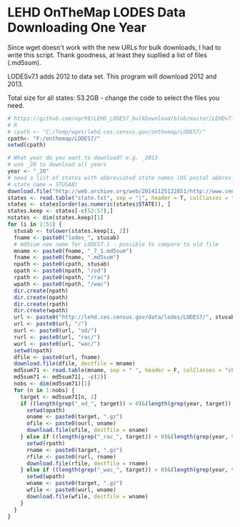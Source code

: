 LEHD OnTheMap LODES Data Downloading One Year
========================================================

Since wget doesn't work with the new URLs for bulk downloads, I had to write this script. Thank goodness, at least they supllied a list of files (.md5sum).

LODESv7.1 adds 2012 to data set. This program will download 2012 and 2013.

Total size for all states: 53.2GB - change the code to select the files you need.

```r
# https://github.com/npr99/LEHD_LODES7_bulkDownload/blob/master/LEHDv7.md
# R
# cpath <- "C:/Temp/wget/lehd.ces.census.gov/onthemap/LODES7/"
cpath<- "F:/onthemap/LODES7/"
setwd(cpath)

# What year do you want to download? e.g. _2013
# use _20 to download all years
year <- "_20"
# need a list of states with abbreviated state names (US postal abbrev.
# state name = STUSAB)
download.file("http://web.archive.org/web/20141125122851/http://www.census.gov/geo/reference/docs/state.txt", destfile = "state.txt")
states <- read.table("state.txt", sep = "|", header = T, colClasses = "character")
states <- states[order(as.numeric(states$STATE)), ]
states.keep <- states[-c(52:57),]
nstates <- dim(states.keep)[1]
for (i in 1:51) {
  stusab <- tolower(states.keep[i, 2])
  fname <- paste0("lodes_", stusab)
  # md5sum new name for LODES7.1 - possible to compare to old file
  mname <- paste0(fname, "_7_1.md5sum")
  fname <- paste0(fname, ".md5sum")
  npath <- paste0(cpath, stusab)
  opath <- paste0(npath, "/od")
  rpath <- paste0(npath, "/rac")
  wpath <- paste0(npath, "/wac")
  dir.create(npath)
  dir.create(opath)
  dir.create(rpath)
  dir.create(wpath)
  url <- paste0("http://lehd.ces.census.gov/data/lodes/LODES7/", stusab)
  url <- paste0(url, "/")
  ourl <- paste0(url, "od/")
  rurl <- paste0(url, "rac/")
  wurl <- paste0(url, "wac/")
  setwd(npath)
  dfile <- paste0(url, fname)
  download.file(dfile, destfile = mname)
  md5sum71 <- read.table(mname, sep = " ", header = F, colClasses = "character")
  md5sum71 <- md5sum71[, -c(2)]
  nobs <- dim(md5sum71)[1]
  for (n in 1:nobs) {
    target <- md5sum71[n, 2]
    if ((length(grep("_od_", target)) > 0)&(length(grep(year, target)) > 0)) {
      setwd(opath)
      oname <- paste0(target, ".gz")
      ofile <- paste0(ourl, oname)
      download.file(ofile, destfile = oname)
    } else if ((length(grep("_rac_", target)) > 0)&(length(grep(year, target)) > 0)) {
      setwd(rpath)
      rname <- paste0(target, ".gz")
      rfile <- paste0(rurl, rname)
      download.file(rfile, destfile = rname)
    } else if ((length(grep("_wac_", target)) > 0)&(length(grep(year, target)) > 0)) {
      setwd(wpath)
      wname <- paste0(target, ".gz")
      wfile <- paste0(wurl, wname)
      download.file(wfile, destfile = wname)
    } 
  }
}
```
## 
```


